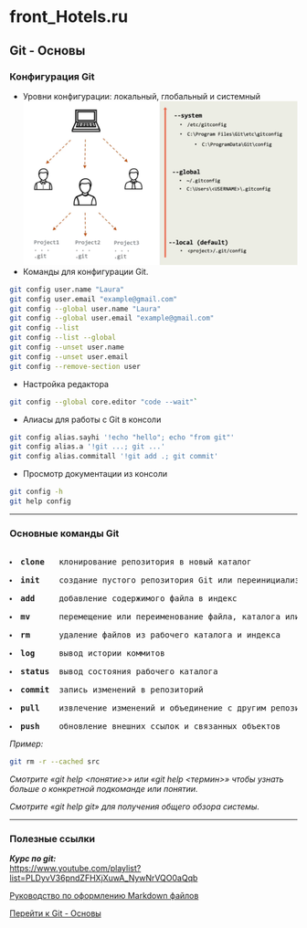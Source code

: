 # front_Hotels.ru

## <a id="title1">Git - Основы</a> 


### Конфигурация Git

- Уровни конфигурации: локальный, глобальный и системный 
   ![Уровни конфигурации](https://github.com/lbmergenova/front_Hotels.ru/blob/main/config_level.png)
- Команды для конфигурации Git.
``` bash
git config user.name "Laura"
git config user.email "example@gmail.com"
git config --global user.name "Laura"
git config --global user.email "example@gmail.com"
git config --list
git config --list --global
git config --unset user.name
git config --unset user.email
git config --remove-section user
```
- Настройка редактора
``` bash
git config --global core.editor "code --wait"`
```
- Алиасы для работы с Git в консоли
``` bash
git config alias.sayhi '!echo "hello"; echo "from git"'
git config alias.a '!git ...; git ...'
git config alias.commitall '!git add .; git commit'
```
- Просмотр документации из консоли
``` bash
git config -h
git help config
```
---
### Основные команды Git


<pre>
    <li><b>clone</b>   клонирование репозитория в новый каталог
    <li><b>init</b>    создание пустого репозитория Git или переинициализация существующего
    <li><b>add</b>     добавление содержимого файла в индекс
    <li><b>mv</b>      перемещение или переименование файла, каталога или символьной ссылки
    <li><b>rm</b>      удаление файлов из рабочего каталога и индекса
    <li><b>log</b>     вывод истории коммитов
    <li><b>status</b>  вывод состояния рабочего каталога
    <li><b>commit</b>  запись изменений в репозиторий
    <li><b>pull</b>    извлечение изменений и объединение с другим репозиторием или локальной веткой
    <li><b>push</b>    обновление внешних ссылок и связанных объектов
</pre>


*Пример:*
``` bash
git rm -r --cached src
```

*Смотрите «git help <понятие>»
или «git help <термин>» чтобы узнать больше о конкретной подкоманде
или понятии.*

*Смотрите «git help git» для получения общего обзора системы.*

---

### Полезные ссылки

***Курс по git:***  
<https://www.youtube.com/playlist?list=PLDyvV36pndZFHXjXuwA_NywNrVQO0aQqb>

[Руководство по оформлению Markdown файлов](https://gist.github.com/Jekins/2bf2d0638163f1294637#some-title-1)

[Перейти к Git - Основы](#title1)
